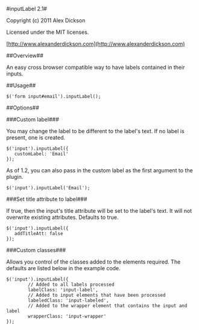 #inputLabel 2.1#

Copyright (c) 2011 Alex Dickson

Licensed under the MIT licenses.

[http://www.alexanderdickson.com](http://www.alexanderdickson.com)

##Overview##

An easy cross browser compatible way to have labels contained in their inputs.

##Usage##

    $('form input#email').inputLabel();

##Options##

###Custom label###

You may change the label to be different to the label's text. If no label is present, one is created.

    $('input').inputLabel({
       customLabel: 'Email'
    });

As of 1.2, you can also pass in the custom label as the first argument to the plugin.

    $('input').inputLabel('Email');

###Set title attribute to label###

If true, then the input's title attribute will be set to the label's text. It will not overwrite existing attributes. Defaults to true.

    $('input').inputLabel({
       addTitleAtt: false
    });

###Custom classes###

Allows you control of the classes added to the elements required. The defaults are listed below in the example code.

    $('input').inputLabel({
            // Added to all labels processed
            labelClass: 'input-label',
            // Added to input elements that have been processed
            labeledClass: 'input-labeled',
            // Added to the wrapper element that contains the input and label
            wrapperClass: 'input-wrapper'
    });
